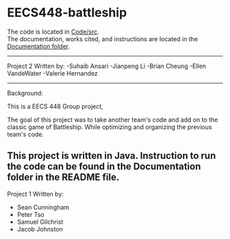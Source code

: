 # EECS448-battleship
The code is located in [Code/src](Code/src).  
The documentation, works cited, and instructions are located in the [Documentation folder](Documentation).

---
Project 2 Written by:
-Suhaib Ansari
-Jianpeng Li
-Brian Cheung
-Ellen VandeWater
-Valerie Hernandez

---
Background:

This is a EECS 448 Group project,

The goal of this project was to take another team's code and add on to the classic game of Battleship. While optimizing and organizing the previous team's code.

This project is written in Java. Instruction to run the code can be found in the Documentation folder in the README file. 
---
Project 1 Written by:
- Sean Cunningham
- Peter Tso
- Samuel Gilchrist
- Jacob Johnston
